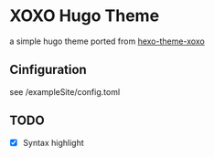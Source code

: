 # XOXO Hugo Theme

a simple hugo theme ported from
[hexo-theme-xoxo](https://github.com/KevinOfNeu/hexo-theme-xoxo)

## Cinfiguration 

see /exampleSite/config.toml

## TODO

- [x] Syntax highlight


